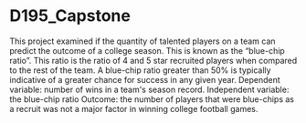 # D195_Capstone

This project examined if the quantity of talented players on a team can predict the outcome of a college season. 
This is known as the “blue-chip ratio”. This ratio is the ratio of 4 and 5 star recruited players when compared to 
the rest of the team. A blue-chip ratio greater than 50% is typically indicative of a greater chance for success in any given year.
Dependent variable: number of wins in a team's season record.
Independent variable: the blue-chip ratio
Outcome: the number of players that were blue-chips as a recruit was not a major factor in winning college football games.
